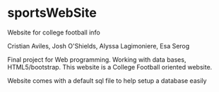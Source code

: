# sportsWebSite
Website for college football info

Cristian Aviles, Josh O'Shields, Alyssa Lagimoniere, Esa Serog

Final project for Web programming. Working with data bases, HTML5/bootstrap. 
This website is a College Football oriented website.

Website comes with a default sql file to help setup a database easily